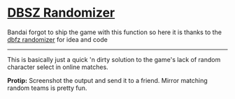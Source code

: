 # [DBSZ Randomizer](https://Harriotskelli.github.io/dbsz_randomizer/)

Bandai forgot to ship the game with this function so here it is
thanks to the [dbfz randomizer](https://dobosken.github.io/dbfz_randomizer/) for idea and code 

---

This is basically just a quick 'n dirty solution to the game's lack of random character select in online matches.

**Protip:** Screenshot the output and send it to a friend. Mirror matching random teams is pretty fun.
